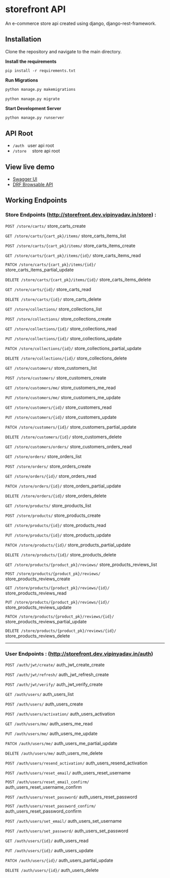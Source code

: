 # storefront API
An e-commerce store api created using django, django-rest-framework.

## Installation
Clone the repository and navigate to the main directory.

**Install the requirements**
```
pip install -r requirements.txt
```

**Run Migrations**
```python
python manage.py makemigrations
    
python manage.py migrate
```

**Start Development Server**
```
python manage.py runserver
```

## API Root
- ```/auth ``` user api root
- ```/store  ```  store api root

## View live demo
- [Swagger UI](http://storefront.dev.vipinyadav.in/)
- [DRF Browsable API](http://storefront.dev.vipinyadav.in/store/)

## Working Endpoints

### Store Endpoints (http://storefront.dev.vipinyadav.in/store) :

```POST /store​/carts​/```  store_carts_create

```GET /store​/carts​/{cart_pk}​/items​/``` store_carts_items_list

```POST ​/store​/carts​/{cart_pk}​/items​/```
store_carts_items_create

```GET ​/store​/carts​/{cart_pk}​/items​/{id}​/```
store_carts_items_read

```PATCH ​/store​/carts​/{cart_pk}​/items​/{id}​/```
store_carts_items_partial_update

```DELETE ​/store​/carts​/{cart_pk}​/items​/{id}​/```
store_carts_items_delete

```GET ​/store​/carts​/{id}​/```
store_carts_read

```DELETE ​/store​/carts​/{id}​/```
store_carts_delete

```GET ​/store​/collections​/```
store_collections_list

```POST ​/store​/collections​/```
store_collections_create

```GET ​/store​/collections​/{id}​/```
store_collections_read

```PUT ​/store​/collections​/{id}​/```
store_collections_update

```PATCH ​/store​/collections​/{id}​/```
store_collections_partial_update

```DELETE ​/store​/collections​/{id}​/```
store_collections_delete

```GET ​/store​/customers​/```
store_customers_list

```POST ​/store​/customers​/```
store_customers_create

```GET ​/store​/customers​/me​/```
store_customers_me_read

```PUT ​/store​/customers​/me​/```
store_customers_me_update

```GET ​/store​/customers​/{id}​/```
store_customers_read

```PUT ​/store​/customers​/{id}​/```
store_customers_update

```PATCH ​/store​/customers​/{id}​/```
store_customers_partial_update

```DELETE ​/store​/customers​/{id}​/```
store_customers_delete

```GET ​/store​/customers​/orders/```
store_customers_orders_read

```GET ​/store​/orders​/```
store_orders_list

```POST ​/store​/orders​/```
store_orders_create

```GET ​/store​/orders​/{id}​/```
store_orders_read

```PATCH ​/store​/orders​/{id}​/```
store_orders_partial_update

```DELETE ​/store​/orders​/{id}​/```
store_orders_delete

```GET ​/store​/products​/```
store_products_list

```POST ​/store​/products​/```
store_products_create

```GET ​/store​/products​/{id}​/```
store_products_read

```PUT ​/store​/products​/{id}​/```
store_products_update

```PATCH ​/store​/products​/{id}​/```
store_products_partial_update

```DELETE ​/store​/products​/{id}​/```
store_products_delete

```GET ​/store​/products​/{product_pk}​/reviews​/```
store_products_reviews_list

```POST ​/store​/products​/{product_pk}​/reviews​/```
store_products_reviews_create

```GET ​/store​/products​/{product_pk}​/reviews​/{id}​/```
store_products_reviews_read

```PUT ​/store​/products​/{product_pk}​/reviews​/{id}​/```
store_products_reviews_update

```PATCH ​/store​/products​/{product_pk}​/reviews​/{id}​/```
store_products_reviews_partial_update

```DELETE ​/store​/products​/{product_pk}​/reviews​/{id}​/```
store_products_reviews_delete
<hr>

### User Endpoints : (http://storefront.dev.vipinyadav.in/auth)

```POST ​/auth​/jwt​/create​/```
auth_jwt_create_create

```POST ​/auth​/jwt​/refresh​/```
auth_jwt_refresh_create

```POST ​/auth​/jwt​/verify​/```
auth_jwt_verify_create

```GET ​/auth​/users​/```
auth_users_list

```POST ​/auth​/users​/```
auth_users_create

```POST ​/auth​/users​/activation​/```
auth_users_activation

```GET ​/auth​/users​/me​/```
auth_users_me_read

```PUT ​/auth​/users​/me​/```
auth_users_me_update

```PATCH ​/auth​/users​/me​/```
auth_users_me_partial_update

```DELETE ​/auth​/users​/me​/```
auth_users_me_delete

```POST ​/auth​/users​/resend_activation​/```
auth_users_resend_activation

```POST ​/auth​/users​/reset_email​/```
auth_users_reset_username

```POST ​/auth​/users​/reset_email_confirm​/```
auth_users_reset_username_confirm

```POST ​/auth​/users​/reset_password​/```
auth_users_reset_password

```POST ​/auth​/users​/reset_password_confirm​/```
auth_users_reset_password_confirm

```POST ​/auth​/users​/set_email​/```
auth_users_set_username

```POST ​/auth​/users​/set_password​/```
auth_users_set_password

```GET ​/auth​/users​/{id}​/```
auth_users_read

```PUT ​/auth​/users​/{id}​/```
auth_users_update

```PATCH ​/auth​/users​/{id}​/```
auth_users_partial_update

```DELETE ​/auth​/users​/{id}​/```
auth_users_delete



